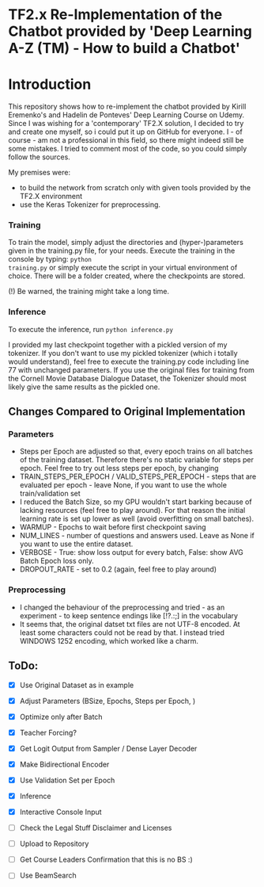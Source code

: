 # TF2.x Re-Implementation of the Chatbot provided by 'Deep Learning A-Z (TM) - How to build a Chatbot'
# Introduction
This repository shows how to re-implement the chatbot provided by Kirill Eremenko's and Hadelin de Ponteves' Deep Learning Course on Udemy. Since I was wishing for a 'contemporary' TF2.X solution, I decided to try and create one myself, so i could put it up on GitHub for everyone.
I - of course - am not a professional in this field, so there might indeed still be some mistakes.
I tried to comment most of the code, so you could simply follow the sources.

My premises were:
* to build the network from scratch only with given tools provided by the TF2.X environment
* use the Keras Tokenizer for preprocessing.
### Training
To train the model, simply adjust the directories and (hyper-)parameters given in the training.py file, for your needs. Execute the training in the console by typing:
<code>python training.py</code>
or simply execute the script in your virtual environment of choice.
There will be a folder created, where the checkpoints are stored.

(!) Be warned, the training might take a long time.

### Inference
To execute the inference, run <code>python inference.py</code>

I provided my last checkpoint together with a pickled version of my tokenizer.
If you don't want to use my pickled tokenizer (which i totally would understand), feel free to execute the training.py code including line 77 with unchanged parameters. If you use the original files for training from the Cornell Movie Database Dialogue Dataset, the Tokenizer should most likely give the same results as the pickled one.

## Changes Compared to Original Implementation
### Parameters
* Steps per Epoch are adjusted so that, every epoch trains on all batches of the training dataset. Therefore there's no static variable for steps per epoch. Feel free to try out less steps per epoch, by changing
* TRAIN_STEPS_PER_EPOCH / VALID_STEPS_PER_EPOCH - steps that are evaluated per epoch - leave None, if you want to use the whole train/validation set
* I reduced the Batch Size, so my GPU wouldn't start barking because of lacking resources (feel free to play around). For that reason the initial learning rate is set up lower as well (avoid overfitting on small batches).
* WARMUP - Epochs to wait before first checkpoint saving
* NUM_LINES - number of questions and answers used. Leave as None if you want to use the entire dataset.
* VERBOSE - True: show loss output for every batch, False: show AVG Batch Epoch loss only.
* DROPOUT_RATE - set to 0.2 (again, feel free to play around)
### Preprocessing
* I changed the behaviour of the preprocessing and tried - as an experiment - to keep sentence endings like [!?.:;] in the vocabulary
* It seems that, the original datset txt files are not UTF-8 encoded. At least some characters could not be read by that. I instead tried WINDOWS 1252 encoding, which worked like a charm.


## ToDo:
* [x]  Use Original Dataset as in example
* [x]  Adjust Parameters (BSize, Epochs, Steps per Epoch, )

* [x] Optimize only after Batch
* [x] Teacher Forcing?

* [x] Get Logit Output from Sampler / Dense Layer Decoder
* [x] Make Bidirectional Encoder

* [x] Use Validation Set per Epoch
* [x] Inference

* [x] Interactive Console Input

* [ ] Check the Legal Stuff Disclaimer and Licenses
* [ ] Upload to Repository

* [ ] Get Course Leaders Confirmation that this is no BS :)

* [ ] Use BeamSearch
